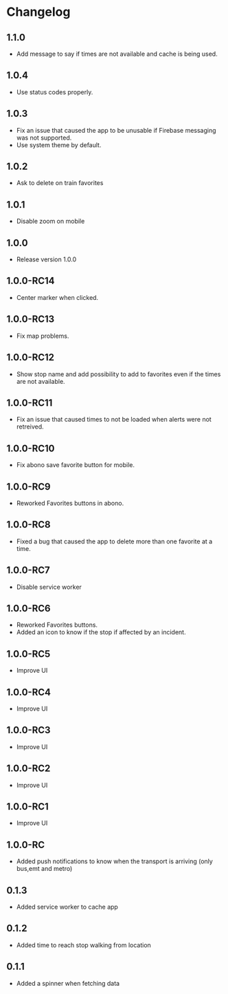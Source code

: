 # Changelog

## 1.1.0
- Add message to say if times are not available and cache is being used.

## 1.0.4
- Use status codes properly.

## 1.0.3
- Fix an issue that caused the app to be unusable if Firebase messaging was not supported.
- Use system theme by default.

## 1.0.2
- Ask to delete on train favorites

## 1.0.1
- Disable zoom on mobile

## 1.0.0
- Release version 1.0.0

## 1.0.0-RC14
- Center marker when clicked.

## 1.0.0-RC13
- Fix map problems.

## 1.0.0-RC12
- Show stop name and add possibility to add to favorites even if the times are not available.

## 1.0.0-RC11
- Fix an issue that caused times to not be loaded when alerts were not retreived.

## 1.0.0-RC10
- Fix abono save favorite button for mobile.

## 1.0.0-RC9
- Reworked Favorites buttons in abono.

## 1.0.0-RC8
- Fixed a bug that caused the app to delete more than one favorite at a time.

## 1.0.0-RC7
- Disable service worker

## 1.0.0-RC6
- Reworked Favorites buttons.
- Added an icon to know if the stop if affected by an incident.

## 1.0.0-RC5
- Improve UI

## 1.0.0-RC4
- Improve UI

## 1.0.0-RC3
- Improve UI

## 1.0.0-RC2
- Improve UI

## 1.0.0-RC1
- Improve UI

## 1.0.0-RC
- Added push notifications to know when the transport is arriving (only bus,emt and metro)

## 0.1.3
- Added service worker to cache app

## 0.1.2
- Added time to reach stop walking from location

## 0.1.1
- Added a spinner when fetching data